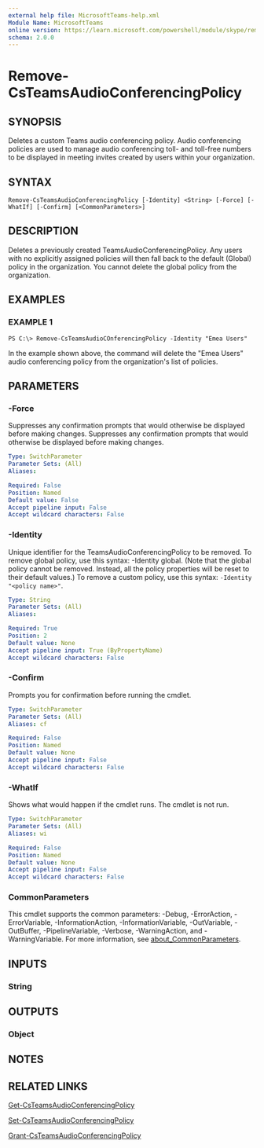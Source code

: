 ```yaml
---
external help file: MicrosoftTeams-help.xml
Module Name: MicrosoftTeams
online version: https://learn.microsoft.com/powershell/module/skype/remove-csteamsaudioconferencingpolicy
schema: 2.0.0
---
```


# Remove-CsTeamsAudioConferencingPolicy

## SYNOPSIS

Deletes a custom Teams audio conferencing policy. Audio conferencing policies are used to manage audio conferencing toll- and toll-free numbers to be displayed in meeting invites created by users within your organization.

## SYNTAX

```
Remove-CsTeamsAudioConferencingPolicy [-Identity] <String> [-Force] [-WhatIf] [-Confirm] [<CommonParameters>]
```

## DESCRIPTION
Deletes a previously created TeamsAudioConferencingPolicy. Any users with no explicitly assigned policies will then fall back to the default (Global) policy in the organization. You cannot delete the global policy from the organization.

## EXAMPLES

### EXAMPLE 1
```
PS C:\> Remove-CsTeamsAudioCOnferencingPolicy -Identity "Emea Users"
```

In the example shown above, the command will delete the "Emea Users" audio conferencing policy from the organization's list of policies.

## PARAMETERS

### -Force
Suppresses any confirmation prompts that would otherwise be displayed before making changes.
Suppresses any confirmation prompts that would otherwise be displayed before making changes.

```yaml
Type: SwitchParameter
Parameter Sets: (All)
Aliases:

Required: False
Position: Named
Default value: False
Accept pipeline input: False
Accept wildcard characters: False
```

### -Identity
Unique identifier for the TeamsAudioConferencingPolicy to be removed. To remove global policy, use this syntax: -Identity global. (Note that the global policy cannot be removed. Instead, all the policy properties will be reset to their default values.) To remove a custom policy, use this syntax: `-Identity "<policy name>"`.

```yaml
Type: String
Parameter Sets: (All)
Aliases:

Required: True
Position: 2
Default value: None
Accept pipeline input: True (ByPropertyName)
Accept wildcard characters: False
```

### -Confirm
Prompts you for confirmation before running the cmdlet.

```yaml
Type: SwitchParameter
Parameter Sets: (All)
Aliases: cf

Required: False
Position: Named
Default value: None
Accept pipeline input: False
Accept wildcard characters: False
```

### -WhatIf
Shows what would happen if the cmdlet runs.
The cmdlet is not run.

```yaml
Type: SwitchParameter
Parameter Sets: (All)
Aliases: wi

Required: False
Position: Named
Default value: None
Accept pipeline input: False
Accept wildcard characters: False
```

### CommonParameters
This cmdlet supports the common parameters: -Debug, -ErrorAction, -ErrorVariable, -InformationAction, -InformationVariable, -OutVariable, -OutBuffer, -PipelineVariable, -Verbose, -WarningAction, and -WarningVariable. For more information, see [about_CommonParameters](https://go.microsoft.com/fwlink/?LinkID=113216).

## INPUTS

### String
## OUTPUTS

### Object
## NOTES

## RELATED LINKS

[Get-CsTeamsAudioConferencingPolicy](Get-CsTeamsAudioConferencingPolicy.md)

[Set-CsTeamsAudioConferencingPolicy](Set-CsTeamsAudioConferencingPolicy.md)

[Grant-CsTeamsAudioConferencingPolicy](Grant-CsTeamsAudioConferencingPolicy.md)
